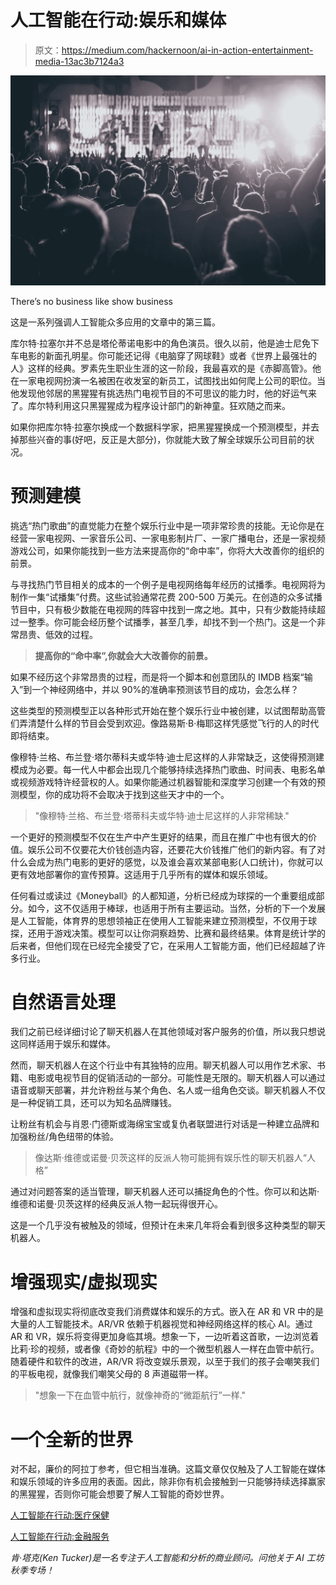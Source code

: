 # 人工智能在行动:娱乐和媒体

> 原文：<https://medium.com/hackernoon/ai-in-action-entertainment-media-13ac3b7124a3>

![](img/897aa25483d1fb982d87f64490467436.png)

There’s no business like show business

这是一系列强调人工智能众多应用的文章中的第三篇。

库尔特·拉塞尔并不总是塔伦蒂诺电影中的角色演员。很久以前，他是迪士尼免下车电影的新面孔明星。你可能还记得《电脑穿了网球鞋》或者《世界上最强壮的人》这样的经典。罗素先生职业生涯的这一阶段，我最喜欢的是《赤脚高管》。他在一家电视网扮演一名被困在收发室的新员工，试图找出如何爬上公司的职位。当他发现他邻居的黑猩猩有挑选热门电视节目的不可思议的能力时，他的好运气来了。库尔特利用这只黑猩猩成为程序设计部门的新神童。狂欢随之而来。

如果你把库尔特·拉塞尔换成一个数据科学家，把黑猩猩换成一个预测模型，并去掉那些兴奋的事(好吧，反正是大部分)，你就能大致了解全球娱乐公司目前的状况。

# 预测建模

挑选“热门歌曲”的直觉能力在整个娱乐行业中是一项非常珍贵的技能。无论你是在经营一家电视网、一家音乐公司、一家电影制片厂、一家广播电台，还是一家视频游戏公司，如果你能找到一些方法来提高你的“命中率”，你将大大改善你的组织的前景。

与寻找热门节目相关的成本的一个例子是电视网络每年经历的试播季。电视网将为制作一集“试播集”付费。这些试验通常花费 200-500 万美元。在创造的众多试播节目中，只有极少数能在电视网的阵容中找到一席之地。其中，只有少数能持续超过一整季。你可能会经历整个试播季，甚至几季，却找不到一个热门。这是一个非常昂贵、低效的过程。

> **提高你的“命中率”,你就会大大改善你的前景。**

如果不经历这个非常昂贵的过程，而是将一个脚本和创意团队的 IMDB 档案“输入”到一个神经网络中，并以 90%的准确率预测该节目的成功，会怎么样？

这些类型的预测模型正以各种形式开始在整个娱乐行业中被创建，以试图帮助高管们弄清楚什么样的节目会受到欢迎。像路易斯·B·梅耶这样凭感觉飞行的人的时代即将结束。

像穆特·兰格、布兰登·塔尔蒂科夫或华特·迪士尼这样的人非常缺乏，这使得预测建模成为必要。每一代人中都会出现几个能够持续选择热门歌曲、时间表、电影名单或视频游戏特许经营权的人。如果你能通过机器智能和深度学习创建一个有效的预测模型，你的成功将不会取决于找到这些天才中的一个。

> "像穆特·兰格、布兰登·塔蒂科夫或华特·迪士尼这样的人非常稀缺."

一个更好的预测模型不仅在生产中产生更好的结果，而且在推广中也有很大的价值。娱乐公司不仅要花大价钱创造内容，还要花大价钱推广他们的新内容。有了对什么会成为热门电影的更好的感觉，以及谁会喜欢某部电影(人口统计)，你就可以更有效地部署你的宣传预算。这适用于几乎所有的媒体和娱乐领域。

任何看过或读过《Moneyball》的人都知道，分析已经成为球探的一个重要组成部分。如今，这不仅适用于棒球，也适用于所有主要运动。当然，分析的下一个发展是人工智能，体育界的思想领袖正在使用人工智能来建立预测模型，不仅用于球探，还用于游戏决策。模型可以让你洞察趋势、比赛和最终结果。体育是统计学的后来者，但他们现在已经完全接受了它，在采用人工智能方面，他们已经超越了许多行业。

# 自然语言处理

我们之前已经详细讨论了聊天机器人在其他领域对客户服务的价值，所以我只想说这同样适用于娱乐和媒体。

然而，聊天机器人在这个行业中有其独特的应用。聊天机器人可以用作艺术家、书籍、电影或电视节目的促销活动的一部分。可能性是无限的。聊天机器人可以通过语音或聊天部署，并允许粉丝与某个角色、名人或一组角色交谈。聊天机器人不仅是一种促销工具，还可以为知名品牌赚钱。

让粉丝有机会与肖恩·门德斯或海绵宝宝或复仇者联盟进行对话是一种建立品牌和加强粉丝/角色纽带的体验。

> 像达斯·维德或诺曼·贝茨这样的反派人物可能拥有娱乐性的聊天机器人“人格”

通过对问题答案的适当管理，聊天机器人还可以捕捉角色的个性。你可以和达斯·维德和诺曼·贝茨这样的经典反派人物一起玩得很开心。

这是一个几乎没有被触及的领域，但预计在未来几年将会看到很多这种类型的聊天机器人。

# 增强现实/虚拟现实

增强和虚拟现实将彻底改变我们消费媒体和娱乐的方式。嵌入在 AR 和 VR 中的是大量的人工智能技术。AR/VR 依赖于机器视觉和神经网络这样的核心 AI。通过 AR 和 VR，娱乐将变得更加身临其境。想象一下，一边听着这首歌，一边浏览着比莉·珍的视频，或者像《奇妙的航程》中的一个微型机器人一样在血管中航行。随着硬件和软件的改进，AR/VR 将改变娱乐景观，以至于我们的孩子会嘲笑我们的平板电视，就像我们嘲笑父母的 8 声道磁带一样。

> "想象一下在血管中航行，就像神奇的“微距航行”一样."

# 一个全新的世界

对不起，廉价的阿拉丁参考，但它相当准确。这篇文章仅仅触及了人工智能在媒体和娱乐领域的许多应用的表面。因此，除非你有机会接触到一只能够持续选择赢家的黑猩猩，否则你可能会想要了解人工智能的奇妙世界。

[人工智能在行动:医疗保健](https://hackernoon.com/ai-in-action-healthcare-79efd8ca3b14)

[人工智能在行动:金融服务](https://hackernoon.com/ai-in-action-financial-services-13910a484c7a)

*肯·塔克(Ken Tucker)是一名专注于人工智能和分析的商业顾问。问他关于 AI 工坊秋季专场！*